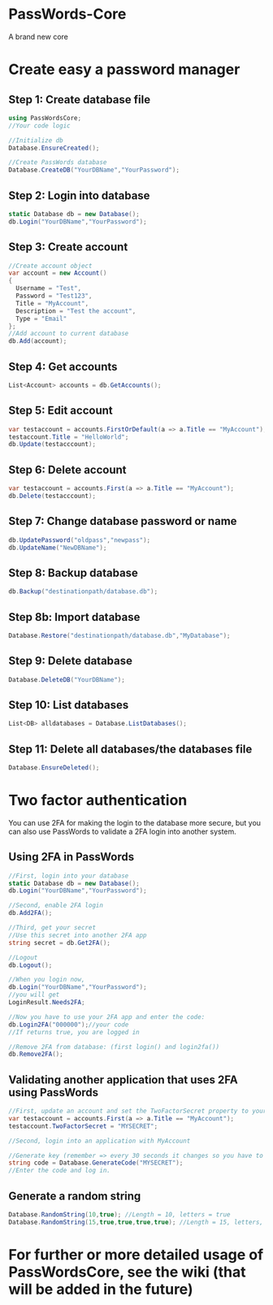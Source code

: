 # PassWords-Core
A brand new core

# Create easy a password manager

## Step 1: Create database file
```csharp
using PassWordsCore;
//Your code logic

//Initialize db
Database.EnsureCreated();

//Create PassWords database
Database.CreateDB("YourDBName","YourPassword");
```

## Step 2: Login into database
```csharp
static Database db = new Database();
db.Login("YourDBName","YourPassword");
```

## Step 3: Create account
```csharp
//Create account object
var account = new Account()
{
  Username = "Test",
  Password = "Test123",
  Title = "MyAccount",
  Description = "Test the account",
  Type = "Email"
};
//Add account to current database
db.Add(account);
```

## Step 4: Get accounts
```csharp
List<Account> accounts = db.GetAccounts();
```

## Step 5: Edit account
```csharp
var testaccount = accounts.FirstOrDefault(a => a.Title == "MyAccount");
testaccount.Title = "HelloWorld";
db.Update(testacccount);
```

## Step 6: Delete account
```csharp
var testaccount = accounts.First(a => a.Title == "MyAccount");
db.Delete(testacccount);
```

## Step 7: Change database password or name
```csharp
db.UpdatePassword("oldpass","newpass");
db.UpdateName("NewDBName");
```

## Step 8: Backup database
```csharp
db.Backup("destinationpath/database.db");
```

## Step 8b: Import database
```csharp
Database.Restore("destinationpath/database.db","MyDatabase");
```

## Step 9: Delete database
```csharp
Database.DeleteDB("YourDBName");
```

## Step 10: List databases
```csharp
List<DB> alldatabases = Database.ListDatabases();
```

## Step 11: Delete all databases/the databases file
```csharp
Database.EnsureDeleted();
```

# Two factor authentication

You can use 2FA for making the login to the database more secure, 
but you can also use PassWords to validate a 2FA login into another system.

## Using 2FA in PassWords
```csharp
//First, login into your database
static Database db = new Database();
db.Login("YourDBName","YourPassword");

//Second, enable 2FA login
db.Add2FA();

//Third, get your secret
//Use this secret into another 2FA app
string secret = db.Get2FA();

//Logout
db.Logout(); 

//When you login now, 
db.Login("YourDBName","YourPassword");
//you will get
LoginResult.Needs2FA;

//Now you have to use your 2FA app and enter the code:
db.Login2FA("000000");//your code
//If returns true, you are logged in

//Remove 2FA from database: (first login() and login2fa())
db.Remove2FA();
```

## Validating another application that uses 2FA using PassWords
```csharp
//First, update an account and set the TwoFactorSecret property to your secret
var testaccount = accounts.First(a => a.Title == "MyAccount");
testaccount.TwoFactorSecret = "MYSECRET";

//Second, login into an application with MyAccount

//Generate key (remember => every 30 seconds it changes so you have to generate a new one) 
string code = Database.GenerateCode("MYSECRET");
//Enter the code and log in.
```

## Generate a random string
```csharp
Database.RandomString(10,true); //Length = 10, letters = true
Database.RandomString(15,true,true,true,true); //Length = 15, letters, capitals numbers and special chars
```

# For further or more detailed usage of PassWordsCore, see the wiki (that will be added in the future)
